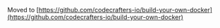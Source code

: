 Moved to [https://github.com/codecrafters-io/build-your-own-docker](https://github.com/codecrafters-io/build-your-own-docker)
